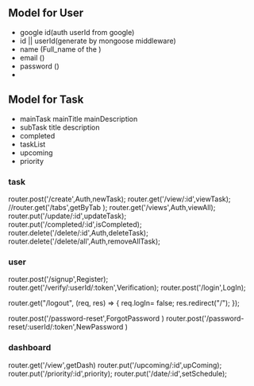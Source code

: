
## Model for  User
<!-- model work done -->
- google id(auth userId from google)
- id || userId(generate by mongoose middleware)
- name (Full_name  of  the  )
- email ()
- password ()
- 

## Model for Task
- mainTask 
mainTitle
mainDescription
- subTask
title
description
- completed
- taskList
- upcoming
- priority





### task
router.post('/create',Auth,newTask);
router.get('/view/:id',viewTask);
//router.get('/tabs',getByTab );
router.get('/views',Auth,viewAll);
router.put('/update/:id',updateTask);
router.put('/completed/:id',isCompleted);
router.delete('/delete/:id',Auth,deleteTask);
router.delete('/delete/all',Auth,removeAllTask);


### user
router.post('/signup',Register);
router.get('/verify/:userId/:token',Verification);
router.post('/login',LogIn);

router.get("/logout", (req, res) => {
   req.logIn= false;
   res.redirect("/");
 });

router.post('/password-reset',ForgotPassword )
router.post('/password-reset/:userId/:token',NewPassword )



### dashboard
router.get('/view',getDash)
router.put('/upcoming/:id',upComing);
router.put('/priority/:id',priority);
router.put('/date/:id',setSchedule);
 
